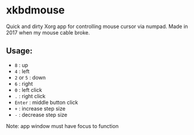 # xkbdmouse

Quick and dirty Xorg app for controlling mouse cursor via numpad. Made in 2017 when my mouse cable broke.

## Usage:

* `8` : up
* `4` : left
* `2` or `5` : down
* `6` : right
* `0` : left click
* `.` : right click
* `Enter` : middle button click
* `+` : increase step size
* `-` : decrease step size

Note: app window must have focus to function
